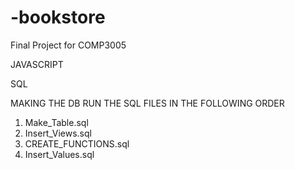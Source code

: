 # -bookstore
Final Project for COMP3005


JAVASCRIPT




SQL

MAKING THE DB
RUN THE SQL FILES IN THE FOLLOWING ORDER
1. Make_Table.sql
2. Insert_Views.sql
3. CREATE_FUNCTIONS.sql
4. Insert_Values.sql
